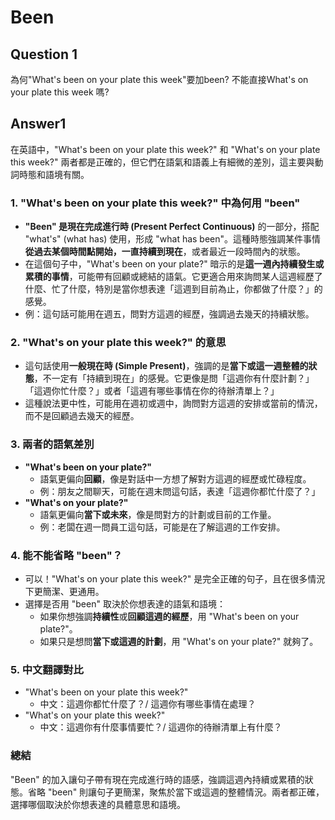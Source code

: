 # Been
## Question 1
為何"What's been on your plate this week"要加been? 不能直接What's  on your plate this week 嗎?

## Answer1
在英語中，"What's been on your plate this week?" 和 "What's on your plate this week?" 兩者都是正確的，但它們在語氣和語義上有細微的差別，這主要與動詞時態和語境有關。

### 1. **"What's been on your plate this week?" 中為何用 "been"**
- **"Been" 是現在完成進行時 (Present Perfect Continuous)** 的一部分，搭配 "what's" (what has) 使用，形成 "what has been"。這種時態強調某件事情**從過去某個時間點開始，一直持續到現在**，或者最近一段時間內的狀態。
- 在這個句子中，"What's been on your plate?" 暗示的是**這一週內持續發生或累積的事情**，可能帶有回顧或總結的語氣。它更適合用來詢問某人這週經歷了什麼、忙了什麼，特別是當你想表達「這週到目前為止，你都做了什麼？」的感覺。
- 例：這句話可能用在週五，問對方這週的經歷，強調過去幾天的持續狀態。

### 2. **"What's on your plate this week?" 的意思**
- 這句話使用**一般現在時 (Simple Present)**，強調的是**當下或這一週整體的狀態**，不一定有「持續到現在」的感覺。它更像是問「這週你有什麼計劃？」「這週你忙什麼？」或者「這週有哪些事情在你的待辦清單上？」
- 這種說法更中性，可能用在週初或週中，詢問對方這週的安排或當前的情況，而不是回顧過去幾天的經歷。

### 3. **兩者的語氣差別**
- **"What's been on your plate?"**
    - 語氣更偏向**回顧**，像是對話中一方想了解對方這週的經歷或忙碌程度。
    - 例：朋友之間聊天，可能在週末問這句話，表達「這週你都忙什麼了？」
- **"What's on your plate?"**
    - 語氣更偏向**當下或未來**，像是問對方的計劃或目前的工作量。
    - 例：老闆在週一問員工這句話，可能是在了解這週的工作安排。

### 4. **能不能省略 "been"？**
- 可以！"What's on your plate this week?" 是完全正確的句子，且在很多情況下更簡潔、更通用。
- 選擇是否用 "been" 取決於你想表達的語氣和語境：
    - 如果你想強調**持續性**或**回顧這週的經歷**，用 "What's been on your plate?"。
    - 如果只是想問**當下或這週的計劃**，用 "What's on your plate?" 就夠了。

### 5. **中文翻譯對比**
- "What's been on your plate this week?"
    - 中文：這週你都忙什麼了？/ 這週你有哪些事情在處理？
- "What's on your plate this week?"
    - 中文：這週你有什麼事情要忙？/ 這週你的待辦清單上有什麼？

### 總結
"Been" 的加入讓句子帶有現在完成進行時的語感，強調這週內持續或累積的狀態。省略 "been" 則讓句子更簡潔，聚焦於當下或這週的整體情況。兩者都正確，選擇哪個取決於你想表達的具體意思和語境。
